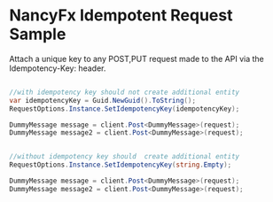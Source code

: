 # NancyFx Idempotent Request Sample

 Attach a unique key to any POST,PUT request made to the API via the Idempotency-Key: <key> header.
 
 ```csharp
 
//with idempotency key should not create additional entity
var idempotencyKey = Guid.NewGuid().ToString();
RequestOptions.Instance.SetIdempotencyKey(idempotencyKey);

DummyMessage message = client.Post<DummyMessage>(request);
DummyMessage message2 = client.Post<DummyMessage>(request);


//without idempotency key should  create additional entity
RequestOptions.Instance.SetIdempotencyKey(string.Empty);

DummyMessage message = client.Post<DummyMessage>(request);
DummyMessage message2 = client.Post<DummyMessage>(request);
 
 ```


